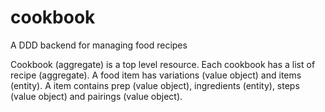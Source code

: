 # cookbook
A DDD backend for managing food recipes

Cookbook (aggregate) is a top level resource.
Each cookbook has a list of recipe (aggregate).
A food item has variations (value object) and items (entity).
A item contains prep (value object), ingredients (entity), steps (value object) and pairings (value object).
